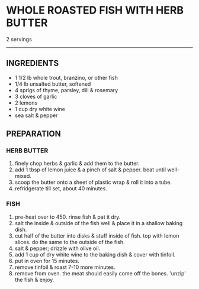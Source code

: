 # WHOLE ROASTED FISH WITH HERB BUTTER

2 servings

***

## INGREDIENTS

- 1 1/2 lb whole trout, branzino, or other fish
- 1/4 lb unsalted butter, softened
- 4 sprigs of thyme, parsley, dill & rosemary
- 3 cloves of garlic
- 2 lemons
- 1 cup dry white wine
- sea salt & pepper

## PREPARATION

### HERB BUTTER

1. finely chop herbs & garlic & add them to the butter.
2. add 1 tbsp of lemon juice & a pinch of salt & pepper. beat until well-mixed.
3. scoop the butter onto a sheet of plastic wrap & roll it into a tube.
4. refridgerate till set, about 40 minutes.

### FISH

1. pre-heat over to 450. rinse fish & pat it dry.
2. salt the inside & outside of the fish well & place it in a shallow baking dish.
3. cut half of the butter into disks & stuff inside of fish. top with lemon slices. do the same to the outside of the fish.
4. salt & pepper; drizzle with olive oil.
5. add 1 cup of dry white wine to the baking dish & cover with tinfoil.
6. put in oven for 15 minutes.
7. remove tinfoil & roast 7-10 more minutes.
8. remove from oven. the meat should easily come off the bones. 'unzip' the fish & enjoy.
